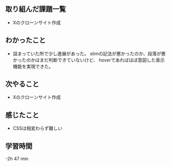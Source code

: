 ## 取り組んだ課題一覧
- Xのクローンサイト作成
## わかったこと
- 詰まっていた所で少し進展があった。
  slimの記法が悪かったのか、段落が悪かったのかはまだ判断できていないけど、
  hoverであればほぼ意図した表示機能を実現できた。
## 次やること
- Xのクローンサイト作成
## 感じたこと
- CSSは相変わらず難しい
## 学習時間
-2h 47 min